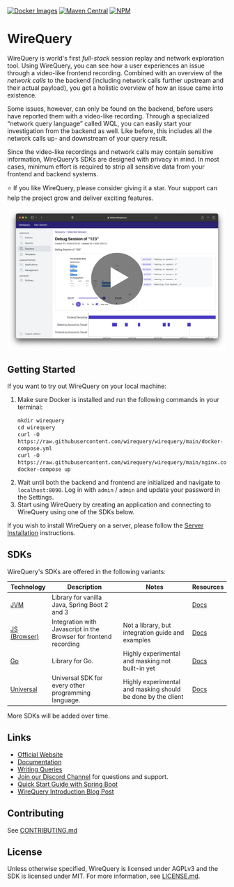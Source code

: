 [![Docker Images](https://img.shields.io/badge/docker-latest-blue)](https://github.com/orgs/wirequery/packages?repo_name=wirequery&ecosystem=container)
[![Maven Central](https://img.shields.io/maven-central/v/com.wirequery/wirequery-spring-boot-3-starter)](https://central.sonatype.com/search?q=com.wirequery)
[![NPM](https://img.shields.io/npm/v/@wirequery/wirequery-js-core)](https://www.npmjs.com/package/@wirequery/wirequery-js-core)

# WireQuery

WireQuery is world's first *full-stack* session replay and network exploration tool.
Using WireQuery, you can see how a user experiences an issue through a video-like frontend recording.
Combined with an overview of the *network calls* to the backend (including network calls
further upstream and their actual payload), you get a holistic overview of how an issue came into existence.

Some issues, however, can only be found on the backend, before users have reported them with a video-like
recording. Through a specialized “network query language” called WQL, you can easily start your investigation from the
backend as well. Like before, this includes all the network calls up- and downstream of your query result.

Since the video-like recordings and network calls may contain sensitive information, WireQuery’s SDKs are designed with
privacy in mind. In most cases, minimum effort is required to strip all sensitive data from your frontend and backend
systems.

⭐ If you like WireQuery, please consider giving it a star. Your support can help the project grow and deliver exciting
features.

<a href="https://youtu.be/lt-9KZOFffA?si=BiVf9Onhmeg_Za1w"><img src="screenshot_3_with_play_btn.png"></a>

## Getting Started

If you want to try out WireQuery on your local machine:

1. Make sure Docker is installed and run the following commands in your terminal:
    ```
    mkdir wirequery
    cd wirequery
    curl -O https://raw.githubusercontent.com/wirequery/wirequery/main/docker-compose.yml
    curl -O https://raw.githubusercontent.com/wirequery/wirequery/main/nginx.conf
    docker-compose up
    ```
2. Wait until both the backend and frontend are initialized and navigate to `localhost:8090`. Log in with `admin` / `admin` and update your password in the Settings.
3. Start using WireQuery by creating an application and connecting to WireQuery using one of the SDKs below.

If you wish to install WireQuery on a server, please follow the [Server Installation](https://www.wirequery.io/docs/introduction/server-installation) instructions.

## SDKs

WireQuery's SDKs are offered in the following variants:

| Technology                  | Description                                                       | Notes                                                        | Resources                                            |
|-----------------------------|-------------------------------------------------------------------|--------------------------------------------------------------|------------------------------------------------------|
| [JVM](/sdk/jvm)             | Library for vanilla Java, Spring Boot 2 and 3                     |                                                              | [Docs](https://www.wirequery.io/docs/sdks/jvm)       |
| [JS (Browser)](/sdk/js)     | Integration with Javascript in the Browser for frontend recording | Not a library, but integration guide and examples            | [Docs](https://www.wirequery.io/docs/sdks/js)        |
| [Go](/sdk/go)               | Library for Go.                                                   | Highly experimental and masking not built-in yet             | [Docs](https://www.wirequery.io/docs/sdks/go)        |
| [Universal](/sdk/universal) | Universal SDK for every other programming language.               | Highly experimental and masking should be done by the client | [Docs](https://www.wirequery.io/docs/sdks/universal) |

More SDKs will be added over time.

## Links

- [Official Website](https://www.wirequery.io)
- [Documentation](https://www.wirequery.io/docs)
- [Writing Queries](https://www.wirequery.io/docs/guides/writing-queries)
- [Join our Discord Channel](https://discord.gg/BfaMCtkZe2) for questions and support.
- [Quick Start Guide with Spring Boot](https://www.wirequery.io/blog/wirequery-spring-boot)
- [WireQuery Introduction Blog Post](https://www.wirequery.io/blog/unveiling-wirequery)

## Contributing

See [CONTRIBUTING.md](CONTRIBUTING.md)

## License

Unless otherwise specified, WireQuery is licensed under AGPLv3 and the SDK is licensed under MIT. For more information,
see [LICENSE.md](LICENSE.md).
